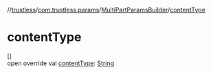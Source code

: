 //[trustless](../../../index.md)/[com.trustless.params](../index.md)/[MultiPartParamsBuilder](index.md)/[contentType](content-type.md)

# contentType

[]\
open override val [contentType](content-type.md): [String](https://kotlinlang.org/api/latest/jvm/stdlib/kotlin/-string/index.html)
